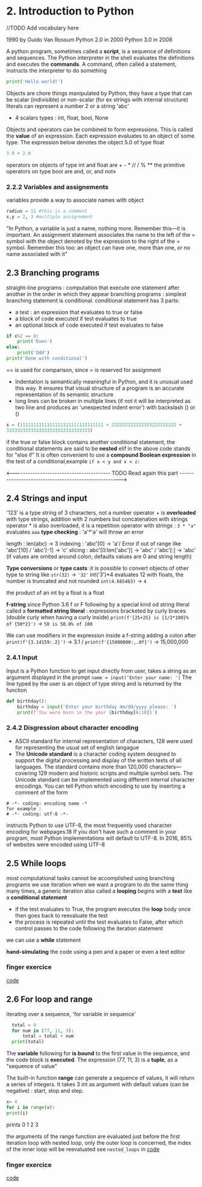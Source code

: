 # 2. Introduction to Python

//TODO Add vocabulary here

1990 by Guido Van Rossum
Python 2.0 in 2000
Python 3.0 in 2008

A python program, sometimes called a **script**, is a sequence of definitions and sequences.
The Python interpreter in the shell evaluates the definitions and executes the **commands**.
A command, often called a statement, instructs the interpreter to do something
```python
print('Hello world!')
```

Objects are chore things manipulated by Python, they have a type that can be scalar (indivisible) or non-scalar (for ex strings with internal structure)
literals can represent a number 2 or a string 'abc'

- 4 scalars types : int, float, bool, None

Objects and operators can be combined to form expressions. This is called the **value** of an expression.
Each expression evaluates to an object of some type. The expression below denotes the object 5.0 of type float
```python
3.0 + 2.0
```

operators on objects of type int and float are + - * // / % **
the primitive operators on type bool are and, or, and not»

### 2.2.2 Variables and assignements
variables provide a way to associate names with object
```python
radius = 11 #this is a comment
x,y = 2, 3 #multiple assignement
```
"In Python, a variable is just a name, nothing more. Remember this—it is important. An assignment statement associates the name to the left of the = symbol with the object denoted by the expression to the right of the = symbol. Remember this too: an object can have one, more than one, or no name associated with it"

## 2.3 Branching programs

straight-line programs : computation that execute one statement after another in the order in which they appear
branching programs : simplest branching statement is conditional.
conditional statement has 3 parts:
- a test : an expression that evaluates to true or false
- a block of code executed if test evaluates to true
- an optional block of code executed if test evaluates to false

```python
if x%2 == 0:
    print('Even')
else:
    print('Odd')
print('Done with conditional')
```

== is used for comparison, since = is reserved for assignment
- Indentation is semantically meaningful in Python, and it is unusual used this way. It ensures that visual structure of a program is an accurate representation of its semantic structure
- long lines can be broken in multiple lines (if not it will be interpreted as two line and produces an 'unexpected indent error') with backslash (\) or ()

```python
x = (1111111111111111111111111111111 + 222222222222333222222222 +    
3333333333333333333333333333333)
```

if the true or false block contains another conditional statement, the conditional statements are said to be **nested**
elif in the above code stands for "else if"
It is often convenient to use a **compound Boolean expression** in the test of a conditional,example `if x < y and x < z:`


<---------------------------------------- TODO Read again this part ----------------------------------------------------->

## 2.4 Strings and input

'123' is a type string of 3 characters, not a number
operator + is **overloaded** with type strings, addition with 2 numbers but concatenation with strings
operator * is also overloaded, it is a repetition operator with strings : `3 * "a"` evaluates `aaa`
**type checking** : 'a'*'a' will throw an error

length : len(abc) -> 3
indexing : 'abc'[0] -> 'a'/ Error if out of range like 'abc'[10] / 'abc'[-1] -> 'c'
slicing : abc'[0:len('abc')] -> 'abc' / 'abc'[:] -> 'abc' (if values are omited around colon, defaults values are 0 and string length)
 
**Type conversions** or **type casts** :it is possible to convert objects of other type to string like `str(32)` -> `'32'`
int('3')*4 evaluates 12
with floats, the number is truncated and not rounded `int(4.665463)` -> `4`

the product of an int by a float is a float

**f-string** since Python 3.6
f or F following by a special kind od string literal called a **formatted string literal** : expressions bracketed by curly braces (double curly when having a curly inside)
`print(f'{25+25} is {1/2*100}% of {50*2}')` -> `50 is 50.0% of 100`

We can use modifiers in the expression inside a f-string adding a colon after `print(f'{3.14159:.2}')` -> 3.1 / `print(f'{15000000:,.0f}')` -> 15,000,000

### 2.4.1 Input
Input is a Python function to get input directly from user, takes a string as an argument displayed in the prompt `name = input('Enter your name: ')`
The line typed by the user is an object of type string and is returned by the function

```python
def birthday():
    birthday = input('Enter your birthday mm/dd/yyyy please: ')
    print(f'You were born in the year {birthday[6:10]}')
```

### 2.4.2 Disgression about character encoding
- ASCII standard for internal representation of characters, 128 were used for representing the usual set of english langague
- The **Unicode standard** is a character coding system designed to support the digital processing and display of the written texts of all languages. The standard contains more than 120,000 characters—covering 129 modern and historic scripts and multiple symbol sets. The Unicode standard can be implemented using different internal character encodings. You can tell Python which encoding to use by inserting a comment of the form

```
# -*- coding: encoding name -* 
for example :
# -*- coding: utf-8 -*-

```

instructs Python to use UTF-8, the most frequently used character encoding for webpages.18 If you don't have such a comment in your program, most Python implementations will default to UTF-8.
In 2016, 85% of websites were encoded using UTF-8

## 2.5 While loops
most computational tasks cannot be accomplished using branching programs
we use iteration when we want a program to do the same thing many times, a generic iteration also called a **looping**
begins with a **test** like a **conditional statement** 
- if the test evaluates to True, the program executes the **loop** body once then goes back to reevaluate the test
- the process is repeated until the test evaluates to False, after which control passes to the code following the iteration statement

we can use a **while** statement

**hand-simulating** the code using a pen and a paper or even a text editor

### finger exercice
[code](code/finger-ex-2-5.py)

## 2.6 For loop and range

iterating over a sequence, 'for variable in sequence'
```python
  total = 0
  for num in (77, 11, 3):
      total = total + num
  print(total)
```
The **variable** following for **is bound** to the first value in the sequence, and the code block is **executed**.
The expression (77, 11, 3) is a **tuple**, as a "sequence of value"

The built-in function **range** can generate a sequence of values, it will return a series of integers. It takes 3 int as argument with default values (can be negative) : start, stop and step.
```python
x= 4
for i in range(x):
print(i)
```
prints 0 1 2 3

the arguments of the range function are evaluated just before the first iteration loop
with nested loop, only the outer loop is concerned, the index of the inner loop will be reevaluated
see `nested_loops` in [code](/code/chap_2_code.py) 

### finger exercice
[code](code/finger-ex-2-6.py)

